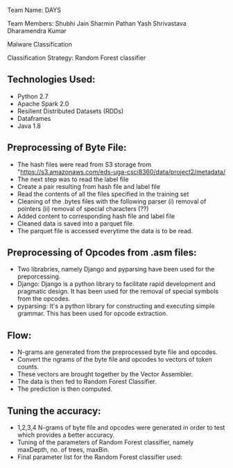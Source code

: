 Team Name: DAYS

Team Members: 
Shubhi Jain
Sharmin Pathan
Yash Shrivastava
Dharamendra Kumar

Malware Classification

Classification Strategy: Random Forest classifier



Technologies Used:
-----------------
- Python 2.7
- Apache Spark 2.0
- Resilient Distributed Datasets (RDDs)
- Dataframes
- Java 1.8



Preprocessing of Byte File:
--------------------------
- The hash files were read from S3 storage from "https://s3.amazonaws.com/eds-uga-csci8360/data/project2/metadata/<filename>
- The next step was to read the label file
- Create a pair resulting from hash file and label file
- Read the contents of all the files specified in the training set
- Cleaning of the .bytes files with the following parser
(i)  removal of pointers
(ii) removal of special characters (??)
- Added content to corresponding hash file and label file
- Cleaned data is saved into a parquet file.
- The parquet file is accessed everytime the data is to be read.



Preprocessing of Opcodes from .asm files:
----------------------------------------
- Two librabries, namely Django and pyparsing have been used for the preporcessing. 
- Django: Django is a python library to facilitate rapid development and pragmatic design. It has been used for the removal of special symbols from the opcodes.
- pyparsing: It's a python library for constructing and executing simple grammar. This has been used for opcode extraction.



Flow:
----
- N-grams are generated from the preprocessed byte file and opcodes.
- Convert the ngrams of the byte file and opcodes to vectors of token counts.
- These vectors are brought together by the Vector Assembler.
- The data is then fed to Random Forest Classifier.
- The prediction is then computed.



Tuning the accuracy:
-------------------
- 1,2,3,4 N-grams of byte file and opcodes were generated in order to test which provides a better accuracy.
- Tuning of the parameters of Random Forest classifier, namely maxDepth, no. of trees, maxBin.
- Final parameter list for the Random Forest classifier used: 
